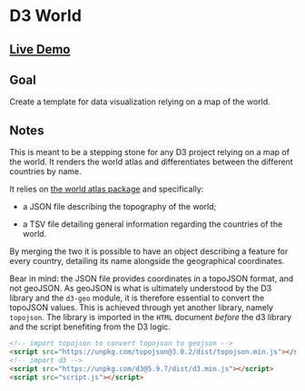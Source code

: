 # D3 World

## [Live Demo](https://codepen.io/borntofrappe/full/mdbVBJP)

## Goal

Create a template for data visualization relying on a map of the world.

## Notes

This is meant to be a stepping stone for any D3 project relying on a map of the world. It renders the world atlas and differentiates between the different countries by name.

It relies on [the world atlas package](https://unpkg.com/browse/world-atlas@1.1.4/) and specifically:

- a JSON file describing the topography of the world;

- a TSV file detailing general information regarding the countries of the world.

By merging the two it is possible to have an object describing a feature for every country, detailing its name alongside the geographical coordinates.

Bear in mind: the JSON file provides coordinates in a topoJSON format, and not geoJSON. As geoJSON is what is ultimately understood by the D3 library and the `d3-geo` module, it is therefore essential to convert the topoJSON values. This is achieved through yet another library, namely `topojson`. The library is imported in the `HTML` document _before_ the d3 library and the script benefiting from the D3 logic.

```html
<!-- import topojson to convert topojson to geojson -->
<script src="https://unpkg.com/topojson@3.0.2/dist/topojson.min.js"></script>
<!-- import d3 -->
<script src="https://unpkg.com/d3@5.9.7/dist/d3.min.js"></script>
<script src="script.js"></script>
```